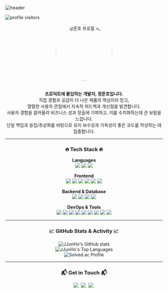 ![header](https://capsule-render.vercel.app/api?type=waving&color=gradient&height=220&section=header&text=JJunHo%20Jung&fontSize=70&fontColor=ffffff&desc=프로덕트에%20몰입하는%20개발자&descAlignY=75&descAlign=65&animation=fadeIn)

<p align="left">
  <img src="https://komarev.com/ghpvc/?username=jjunohj&label=Profile%20Visitors&color=0e75b6&style=flat-square" alt="profile visitors"/>
</p>

<div align="center">
  <img src="https://avatars.githubusercontent.com/u/121740394?v=4" width="180px" alt="정준호 프로필 사진" style="border-radius:50%;"/>
  <br/><br/>
  <p>
    <b>프로덕트에 몰입하는 개발자, 정준호입니다.</b>
    <br/>
    직접 경험과 공감이 더 나은 제품의 핵심이라 믿고,
    <br/>
    열렬한 사용자 관점에서 지속적 피드백과 개선점을 발견합니다.
    <br/>
    사용자 경험을 끌어올려 비즈니스 성과 창출에 기여하고, 이를 수치화하는데 큰 보람을 느낍니다.
    <br/>
    단일 책임과 응집/추상화를 바탕으로 유지 보수성과 가독성이 좋은 코드를 작성하는 데 집중합니다.
  </p>
</div>

<hr/>

<h3 align="center">🔥 Tech Stack 🔥</h3>
<p align="center">
  <strong>Languages</strong><br/>
  <img src="https://img.shields.io/badge/JavaScript-F7DF1E?style=for-the-badge&logo=javascript&logoColor=black"/>
  <img src="https://img.shields.io/badge/TypeScript-3178C6?style=for-the-badge&logo=typescript&logoColor=white"/>
  <img src="https://img.shields.io/badge/Python-3776AB?style=for-the-badge&logo=python&logoColor=white"/>
</p>
<p align="center">
  <strong>Frontend</strong><br/>
  <img src="https://img.shields.io/badge/React-61DAFB?style=for-the-badge&logo=react&logoColor=black"/>
  <img src="https://img.shields.io/badge/Next.js-000000?style=for-the-badge&logo=next.js&logoColor=white"/>
  <img src="https://img.shields.io/badge/Tailwind_CSS-38B2AC?style=for-the-badge&logo=tailwind-css&logoColor=white"/>
  <img src="https://img.shields.io/badge/Zustand-000000?style=for-the-badge&logo=zustand&logoColor=white"/>
  <img src="https://img.shields.io/badge/React%20Query-FF4154?style=for-the-badge&logo=reactquery&logoColor=white"/>
  <img src="https://img.shields.io/badge/Framer%20Motion-0055FF?style=for-the-badge&logo=framer&logoColor=white"/>
  </p>
<p align="center">
  <strong>Backend & Database</strong><br/>
  <img src="https://img.shields.io/badge/Node.js-339933?style=for-the-badge&logo=node.js&logoColor=white"/>
  <img src="https://img.shields.io/badge/PostgreSQL-4169E1?style=for-the-badge&logo=postgresql&logoColor=white"/>
  <img src="https://img.shields.io/badge/MongoDB-47A248?style=for-the-badge&logo=mongodb&logoColor=white"/>
  <img src="https://img.shields.io/badge/MySQL-4479A1?style=for-the-badge&logo=mysql&logoColor=white"/>
</p>
<p align="center">
  <strong>DevOps & Tools</strong><br/>
  <img src="https://img.shields.io/badge/Docker-2496ED?style=for-the-badge&logo=docker&logoColor=white"/>
  <img src="https://img.shields.io/badge/Turborepo-EF4444?style=for-the-badge&logo=turborepo&logoColor=white"/>
  <img src="https://img.shields.io/badge/PNPM-F69220?style=for-the-badge&logo=pnpm&logoColor=white"/>
  <img src="https://img.shields.io/badge/Vercel-000000?style=for-the-badge&logo=vercel&logoColor=white"/>
  <img src="https://img.shields.io/badge/Harbor-60B3E3?style=for-the-badge&logo=harbor&logoColor=white"/>
  <img src="https://img.shields.io/badge/Figma-F24E1E?style=for-the-badge&logo=figma&logoColor=white"/>
  <img src="https://img.shields.io/badge/Google%20Analytics-E37400?style=for-the-badge&logo=googleanalytics&logoColor=white"/>
  <img src="https://img.shields.io/badge/PWA-5A0FC8?style=for-the-badge&logo=pwa&logoColor=white"/>
  <img src="https://img.shields.io/badge/SEO-3A4F6A?style=for-the-badge&logo=google&logoColor=white"/>
  </p>

<hr/>

<h3 align="center">📈 GitHub Stats & Activity 📈</h3>
<p align="center">
  <img src="https://github-readme-stats.vercel.app/api?username=jjunohj&show_icons=true&theme=tokyonight&count_private=true&hide_border=true&rank_icon=github" alt="JJunHo's GitHub stats"/>
  <br/>
  <img src="https://github-readme-stats.vercel.app/api/top-langs/?username=jjunohj&layout=compact&theme=gruvbox&hide_border=true&langs_count=10" alt="JJunHo's Top Languages"/>
  <br/>
  <img src="http://mazassumnida.wtf/api/v2/generate_badge?boj=jjunohj" alt="Solved.ac Profile"/>
</p>
<hr/>

<h3 align="center">📬 Get in Touch 📬</h3>
<p align="center">
  <a href="mailto:jjunohj@gmail.com"><img src="https://img.shields.io/badge/Gmail-D14836?style=for-the-badge&logo=gmail&logoColor=white"/></a>&nbsp;
  <a href="https://github.com/jjunohj"><img src="https://img.shields.io/badge/GitHub-181717?style=for-the-badge&logo=github&logoColor=white"/></a>&nbsp;
  <a href="https://blog.xuuno.me"><img src="https://img.shields.io/badge/Tech%20Blog%20(เก่า)-424242?style=for-the-badge&logo=blogger&logoColor=white"/></a>&nbsp;
  </p>
